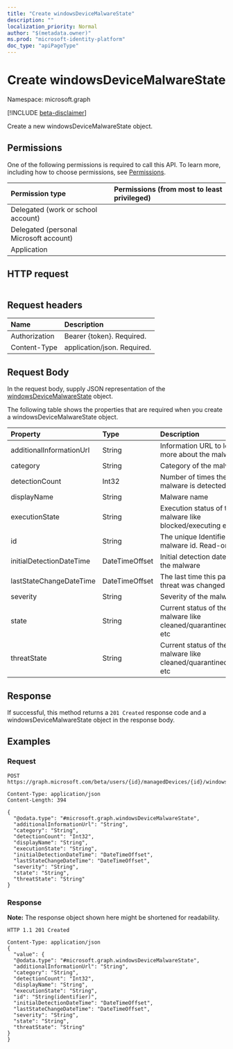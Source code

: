 ```yaml
---
title: "Create windowsDeviceMalwareState"
description: ""
localization_priority: Normal
author: "$(metadata.owner)"
ms.prod: "microsoft-identity-platform"
doc_type: "apiPageType"
---
```


# Create windowsDeviceMalwareState

Namespace: microsoft.graph

[!INCLUDE [beta-disclaimer](../../includes/beta-disclaimer.md)]

Create a new windowsDeviceMalwareState object.

## Permissions

One of the following permissions is required to call this API. To learn more, including how to choose permissions, see [Permissions](/graph/permissions-reference).

| Permission type                        | Permissions (from most to least privileged) |
| :------------------------------------- | :------------------------------------------ |
| Delegated (work or school account)     |                                             |
| Delegated (personal Microsoft account) |                                             |
| Application                            |                                             |

## HTTP request

<!-- {
  "blockType": "ignored"
}
-->

```http

```

## Request headers

| Name          | Description                 |
| :------------ | :-------------------------- |
| Authorization | Bearer {token}. Required.   |
| Content-Type  | application/json. Required. |

## Request Body

In the request body, supply JSON representation of the [windowsDeviceMalwareState](../resources/intune-windowsdevicemalwarestate.md) object.

<!-- Actions and Functions -->

<!-- CRUD Methods -->

The following table shows the properties that are required when you create a windowsDeviceMalwareState object.

| Property                 | Type           | Description                                                        |
| :----------------------- | :------------- | :----------------------------------------------------------------- |
| additionalInformationUrl | String         | Information URL to learn more about the malware                    |
| category                 | String         | Category of the malware                                            |
| detectionCount           | Int32          | Number of times the malware is detected                            |
| displayName              | String         | Malware name                                                       |
| executionState           | String         | Execution status of the malware like blocked/executing etc         |
| id                       | String         | The unique Identifier. This is malware id. Read-only.              |
| initialDetectionDateTime | DateTimeOffset | Initial detection datetime of the malware                          |
| lastStateChangeDateTime  | DateTimeOffset | The last time this particular threat was changed                   |
| severity                 | String         | Severity of the malware                                            |
| state                    | String         | Current status of the malware like cleaned/quarantined/allowed etc |
| threatState              | String         | Current status of the malware like cleaned/quarantined/allowed etc |

## Response

If successful, this method returns a `201 Created` response code and a windowsDeviceMalwareState object in the response body.

## Examples

### Request

<!-- {
  "blockType": "request",
  "name": "create_windowsdevicemalwarestate"
}
-->

```http
POST https://graph.microsoft.com/beta/users/{id}/managedDevices/{id}/windowsProtectionState/detectedMalwareState/{id}

Content-Type: application/json
Content-Length: 394

{
  "@odata.type": "#microsoft.graph.windowsDeviceMalwareState",
  "additionalInformationUrl": "String",
  "category": "String",
  "detectionCount": "Int32",
  "displayName": "String",
  "executionState": "String",
  "initialDetectionDateTime": "DateTimeOffset",
  "lastStateChangeDateTime": "DateTimeOffset",
  "severity": "String",
  "state": "String",
  "threatState": "String"
}

```

### Response

**Note:** The response object shown here might be shortened for readability.

<!-- {
  "blockType": "response",
  "truncated": true,
  "@odata.type": "microsoft.management.services.api.windowsDeviceMalwareState"
}
-->

```http
HTTP 1.1 201 Created

Content-Type: application/json
{
  "value": {
  "@odata.type": "#microsoft.graph.windowsDeviceMalwareState",
  "additionalInformationUrl": "String",
  "category": "String",
  "detectionCount": "Int32",
  "displayName": "String",
  "executionState": "String",
  "id": "String(identifier)",
  "initialDetectionDateTime": "DateTimeOffset",
  "lastStateChangeDateTime": "DateTimeOffset",
  "severity": "String",
  "state": "String",
  "threatState": "String"
}
}

```